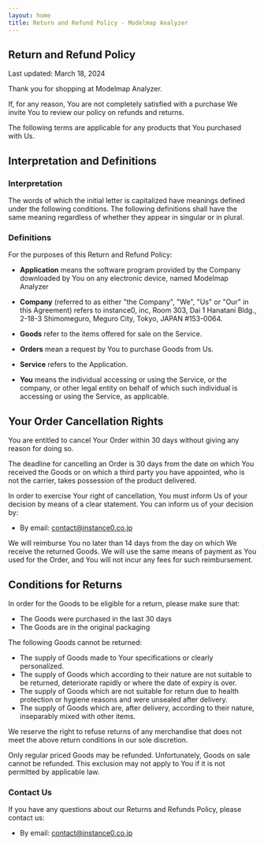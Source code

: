 ```yaml
---
layout: home
title: Return and Refund Policy - Modelmap Analyzer
---
```

Return and Refund Policy
------------------------

Last updated: March 18, 2024

Thank you for shopping at Modelmap Analyzer.

If, for any reason, You are not completely satisfied with a purchase We invite You to review our policy on refunds and returns.

The following terms are applicable for any products that You purchased with Us.

Interpretation and Definitions
------------------------------

### Interpretation

The words of which the initial letter is capitalized have meanings defined under the following conditions. The following definitions shall have the same meaning regardless of whether they appear in singular or in plural.

### Definitions

For the purposes of this Return and Refund Policy:

*   **Application** means the software program provided by the Company downloaded by You on any electronic device, named Modelmap Analyzer
    
*   **Company** (referred to as either "the Company", "We", "Us" or "Our" in this Agreement) refers to instance0, inc, Room 303, Dai 1 Hanatani Bldg., 2-18-3 Shimomeguro, Meguro City, Tokyo, JAPAN #153-0064.
    
*   **Goods** refer to the items offered for sale on the Service.
    
*   **Orders** mean a request by You to purchase Goods from Us.
    
*   **Service** refers to the Application.
    
*   **You** means the individual accessing or using the Service, or the company, or other legal entity on behalf of which such individual is accessing or using the Service, as applicable.
    

Your Order Cancellation Rights
------------------------------

You are entitled to cancel Your Order within 30 days without giving any reason for doing so.

The deadline for cancelling an Order is 30 days from the date on which You received the Goods or on which a third party you have appointed, who is not the carrier, takes possession of the product delivered.

In order to exercise Your right of cancellation, You must inform Us of your decision by means of a clear statement. You can inform us of your decision by:

*   By email: contact@instance0.co.jp

We will reimburse You no later than 14 days from the day on which We receive the returned Goods. We will use the same means of payment as You used for the Order, and You will not incur any fees for such reimbursement.

Conditions for Returns
----------------------

In order for the Goods to be eligible for a return, please make sure that:

*   The Goods were purchased in the last 30 days
*   The Goods are in the original packaging

The following Goods cannot be returned:

*   The supply of Goods made to Your specifications or clearly personalized.
*   The supply of Goods which according to their nature are not suitable to be returned, deteriorate rapidly or where the date of expiry is over.
*   The supply of Goods which are not suitable for return due to health protection or hygiene reasons and were unsealed after delivery.
*   The supply of Goods which are, after delivery, according to their nature, inseparably mixed with other items.

We reserve the right to refuse returns of any merchandise that does not meet the above return conditions in our sole discretion.

Only regular priced Goods may be refunded. Unfortunately, Goods on sale cannot be refunded. This exclusion may not apply to You if it is not permitted by applicable law.

### Contact Us

If you have any questions about our Returns and Refunds Policy, please contact us:

*   By email: contact@instance0.co.jp